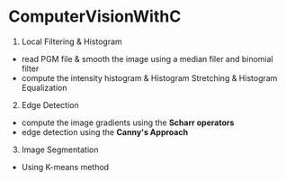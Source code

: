 # ComputerVisionWithC
1. Local Filtering & Histogram
- read PGM file & smooth the image using a median filer and binomial filter
- compute the intensity histogram & Histogram Stretching & Histogram Equalization

2. Edge Detection
- compute the image gradients using the <b>Scharr operators</b>
- edge detection using the <b>Canny's Approach</b>

3. Image Segmentation
- Using K-means method
